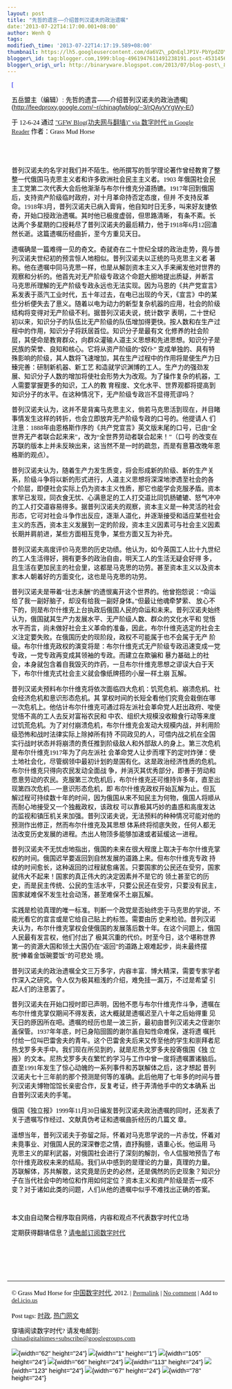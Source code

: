 ```yaml
--- 
layout: post 
title: "先哲的遗言――介绍普列汉诺夫的政治遗嘱" 
date:'2013-07-22T14:17:00.001+08:00' 
author: Wenh Q
tags:
modified\_time: '2013-07-22T14:17:19.589+08:00' 
thumbnail: https://lh5.googleusercontent.com/da6VZ\_pQnEqlJP1V-PbYpdZOYpPR51dcuLdCeeOAkAW1ataHthQV1K-OiYNqUuCrg2z7b2E49pz7qAMdVFf19836vCQmvN\_L24HFJ\_6R7HhPy0NQmQE=s72-c
blogger\_id: tag:blogger.com,1999:blog-4961947611491238191.post-4531456605628034954
blogger\_orig\_url: http://binaryware.blogspot.com/2013/07/blog-post\_8287.html
---
```

<div
style="color: black; direction: ltr; font-family: &quot;Arial&quot;; font-size: 11pt; margin-bottom: 0; margin-left: 7.5pt; margin-right: 7.5pt; margin-top: 0; padding: 0;">

<span
style="color: #0000ee; font-family: &quot;Verdana&quot;; text-decoration: underline;">[

五岳盟主（编辑）:
先哲的遗言——介绍普列汉诺夫的政治遗嘱](http://feedproxy.google.com/~r/chinagfwblog/~3/rQAyVYgWy-E/)</span>

</div>

<div
style="color: black; direction: ltr; font-family: &quot;Arial&quot;; font-size: 11pt; margin-bottom: 0; margin-left: 7.5pt; margin-right: 7.5pt; margin-top: 0; padding-bottom: 8pt; padding-left: 0; padding-right: 0; padding-top: 0;">

<span style="font-family: &quot;Verdana&quot;;">于 12-6-24 通过
</span><span
style="color: #0000ee; font-family: &quot;Verdana&quot;; text-decoration: underline;">["GFW
Blog(功夫网与翻墙)" via 数字时代 in Google
Reader](http://feeds2.feedburner.com/chinagfwblog)</span><span
style="font-family: &quot;Verdana&quot;;"> 作者：Grass Mud Horse</span>

</div>

<div
style="color: black; direction: ltr; font-family: &quot;Arial&quot;; font-size: 11pt; height: 11pt; margin-bottom: 0; margin-left: 7.5pt; margin-right: 7.5pt; margin-top: 0; padding: 0;">

<span style="font-family: &quot;Verdana&quot;;"></span>

</div>

<div
style="color: black; direction: ltr; font-family: &quot;Arial&quot;; font-size: 11pt; margin-bottom: 0; margin-left: 7.5pt; margin-right: 7.5pt; margin-top: 0; padding: 0;">

<span
style="font-family: &quot;Verdana&quot;;">普列汉诺夫的名字对我们并不陌生。他所撰写的哲学理论著作曾经教育了整整一代俄国马克思主义者和许多欧洲社会民主主义者。1903
年俄国社会民主工党第二次代表大会后他渐渐与布尔什维克分道扬镳。1917年回到俄国后，支持资产阶级临时政府，对十月革命持否定态度，但并
不支持反革命。1918年3月，普列汉诺夫已病入膏肓，他自知时日无多，叫来好友捷依奇，开始口授政治遗嘱。其时他已极度虚弱，但思路清晰，
有条不紊。长达两个多星期的口授耗尽了普列汉诺夫的最后精力，他于1918年6月12回溘然长逝。这篇遗嘱历经曲折，至今方重见天日。</span>

</div>

<div
style="color: black; direction: ltr; font-family: &quot;Arial&quot;; font-size: 11pt; margin-bottom: 0; margin-left: 7.5pt; margin-right: 7.5pt; margin-top: 0; padding: 0;">

<span
style="font-family: &quot;Verdana&quot;;">遗嘱确是一篇难得一见的奇文。奇就奇在二十世纪全球的政治走势，竟与普列汉诺夫世纪初的预言惊人地相似。普列汉诺夫以正统的马克思主义者
著称。他在遗嘱中同马克思一样，也是从解剖资本主义入手来阐发他对世界的观察和分析的。他首先对无产阶级专政这个命题大胆地提出质疑，并断言
马克思所理解的无产阶级专政永远也无法实现。因为马恩的《共产党宣言》系发表于蒸汽工业时代，五十年过去，在电已出现的今天，《宣言》中的某
些分析便失去了意义。随着以电为动力的新型复杂机器的应用，社会的阶级结构将变得对无产阶级不利。据普列汉诺夫说，统计数字
表明，二十世纪初以来，知识分子的队伍比无产阶级的队伍增加得更快。按人数和在生产过程中的作用，知识分子将跃居首位。知识分子是最有文
化修养的社会阶层，其使命是教育群众，向群众灌输人道主义思想和先进思想。知识分子是民族的荣誉、良知和核心。它将从资产阶级的“奴仆”
变成单独的、具有特殊影响的阶级，其人数将飞速增加，其在生产过程中的作用将是使生产力日臻完善：研制新机器、新工艺
和造就学识渊博的工人。生产力的强劲发展、知识分子人数的增加将使社会形势大为改观。为了操作复杂的机器，工人需要掌握更多的知识，工人的教
育程度、文化水平、世界观都将提高到知识分子的水平。在这种情况下，无产阶级专政岂不显得荒谬吗？</span>

</div>

<div
style="color: black; direction: ltr; font-family: &quot;Arial&quot;; font-size: 11pt; margin-bottom: 0; margin-left: 7.5pt; margin-right: 7.5pt; margin-top: 0; padding: 0;">

<span
style="font-family: &quot;Verdana&quot;;">普列汉诺夫认为，这并不是背离马克思主义，倘若马克思活到现在，并目睹事情发生这样的转折，也会立即放弃无产阶级专政的口号的。他提请人
们注意：1888年由恩格斯作序的《共产党宣言》英文版末尾的口号，已由“全世界无产者联合起来来”，改为“全世界劳动者联合起来！”（口号
的改变在苏联的版本上并未反映出来，这当然不是一时的疏忽，而是有意篡改晚年恩格斯的观点）。</span>

</div>

<div
style="color: black; direction: ltr; font-family: &quot;Arial&quot;; font-size: 11pt; margin-bottom: 0; margin-left: 7.5pt; margin-right: 7.5pt; margin-top: 0; padding: 0;">

<span
style="font-family: &quot;Verdana&quot;;">普列汉诺夫认为，随着生产力发生质变，将会形成新的阶级、新的生产关系，阶级斗争将以新的形式进行，人道主义思想将深深地渗透至社会的各
个阶层，即便社会实际上仍为资本主义性质，那它也能学会克服矛盾。资本家早已发现，同衣食无忧、心满意足的工人打交道比同饥肠辘辘、怒气冲冲
的工人打交道容易得多。据普列汉诺夫的观察，资本主义是一种灵活的社会形态，它可对社会斗争作出反应，逐渐人道化，并逐渐接受和适应某些社会
主义的东西，资本主义发展到一定的阶段，资本主义因素可与社会主义因素长期并肩前进，某些方面相互竞争，某些方面又互为补充。</span>

</div>

<div
style="color: black; direction: ltr; font-family: &quot;Arial&quot;; font-size: 11pt; margin-bottom: 0; margin-left: 7.5pt; margin-right: 7.5pt; margin-top: 0; padding: 0;">

<span
style="font-family: &quot;Verdana&quot;;">普列汉诺夫高度评价马克思的历史功绩。他认为，如今英国工人比十九世纪的工人生活得好，拥有更多的政治自由，明天工人的生活无疑会好得
多，且生活在更加民主的社会里，这都是马克思的功劳。甚至资本主义以及资本家本人朝着好的方面变化，这也是马克思的功劳。</span>

</div>

<div
style="color: black; direction: ltr; font-family: &quot;Arial&quot;; font-size: 11pt; margin-bottom: 0; margin-left: 7.5pt; margin-right: 7.5pt; margin-top: 0; padding: 0;">

<span
style="font-family: &quot;Verdana&quot;;">普列汉诺夫是带着“壮志未酬”的遗恨离开这个世界的。他曾抱怨说：“命运给了我一副好脑子，却没有给我一副好身体。”但最让他魂牵梦萦、
放心不下的，则是布尔什维克上台执政后俄国人民的命运和未来。普列汉诺夫始终认为，俄国就其生产力发展水平、无产阶级人数、群众的文化水平和
觉悟水平而言，尚未做好社会主义革命的准备，因此，布尔什维克选定的社会主义注定要失败。在俄国历史的现阶段，政权不可能属于也不会属于无产
阶级。布尔什维克政权的演变将是：布尔什维克式无产阶级专政迅速变成一党专政，一党专政再变成其领袖的专政。而建立在欺骗和
暴力基础上的社会，本身就包含着自我毁灭的炸药，一旦布尔什维克思想之谬误大白于天下，布尔什维克式社会主义就会像纸牌搭的小屋一样土崩
瓦解。</span>

</div>

<div
style="color: black; direction: ltr; font-family: &quot;Arial&quot;; font-size: 11pt; margin-bottom: 0; margin-left: 7.5pt; margin-right: 7.5pt; margin-top: 0; padding: 0;">

<span
style="font-family: &quot;Verdana&quot;;">普列汉诺夫预料布尔什维克将依次面临四大危机：饥荒危机、崩溃危机、社会经济危机和意识形态危机。其
掌权时间的长短全看他们究竟会栽倒在哪一次危机上。他估计布尔什维克可通过将左派社会革命党人赶出政府、唆使觉悟不高的工人去反对富裕农民和
中农、组织大规模没收粮食行动等来度过饥荒危机。为了对付崩溃危机，布尔什维克会发动大规模内战，并利用阶级恐怖和战时法律实际上除掉所有持
不同政见的人，可借内战之机在全国实行战时状态并将崩溃的责任推到阶级敌人和外部敌人的身上。第三次危机是布尔什维克1917年为了向左派社
会革命党人让步而埋下的定时炸弹：使土地社会化，尽管纲领中最初计划的是国有化。这是政治经济性质的危机。布尔什维克只得向农民发动全面战
争，并消灭其优秀部分，即善于劳动和愿意劳动的农民。克服第三次危机后，布尔什维克还可维持许多年，直至出现第四次危机—一意识形态危机，即
布尔什维克政权开始瓦解为止。但瓦解过程可持续数十年的时间，因为俄国从来不知民主为何物，俄国人将顺从而耐心地接受又一个独裁政权，该政权
可以靠极其巧妙的蛊惑和高度发达的监视和镇压机关来加强。普列汉诺夫说，无法预料的种种情况可能对他的预测作出修正，然而布尔什维克及其思想
体系终将彻底失败，任何人都无法改变历史发展的进程。杰出人物顶多能够加速或者延缓这一进程。</span>

</div>

<div
style="color: black; direction: ltr; font-family: &quot;Arial&quot;; font-size: 11pt; margin-bottom: 0; margin-left: 7.5pt; margin-right: 7.5pt; margin-top: 0; padding: 0;">

<span
style="font-family: &quot;Verdana&quot;;">普列汉诺夫不无忧虑地指出，俄国的未来在很大程度上取决于布尔什维克掌权的时间。俄国迟早要返回到自然发展的道路上来。但布尔什维克专政
持续的时间愈长，这种返回的过程就愈痛苦。只要国家的公民还在受穷，国家就伟大不起来！国家的真正伟大的决定因素并不是它的
领土甚至它的历史，而是民主传统、公民的生活水平，只要公民还在受穷，只要没有民主，国家就难保不发生社会动荡，甚至难保不土崩瓦解。</span>

</div>

<div
style="color: black; direction: ltr; font-family: &quot;Arial&quot;; font-size: 11pt; margin-bottom: 0; margin-left: 7.5pt; margin-right: 7.5pt; margin-top: 0; padding: 0;">

<span
style="font-family: &quot;Verdana&quot;;">实践是检验真理的唯一标准。判断一个政党是否始终忠于马克思的学说，不能光看它的宣言或是它给自己贴上的标签。需要由历
史来检验。普列汉诺夫认为，布尔什维克掌权会使俄国的发展落后数十年。在这个问题上，俄国人民最有发言权，他们付出了
极其沉重的代价。时至今日，这个堪称世界第一的资源大国和领土大国仍在“返回”的道路上艰难起步，尚未最终摆脱“捧着金饭碗要饭”的可悲处
境。</span>

</div>

<div
style="color: black; direction: ltr; font-family: &quot;Arial&quot;; font-size: 11pt; margin-bottom: 0; margin-left: 7.5pt; margin-right: 7.5pt; margin-top: 0; padding: 0;">

<span
style="font-family: &quot;Verdana&quot;;">普列汉诺夫的政治遗嘱全文三万多字，内容丰富．博大精深，需要专家学者作深入之研究。令人仅为极其粗浅的介绍，难免挂一漏万，不过是希望
引起人们的注意罢了。</span>

</div>

<div
style="color: black; direction: ltr; font-family: &quot;Arial&quot;; font-size: 11pt; margin-bottom: 0; margin-left: 7.5pt; margin-right: 7.5pt; margin-top: 0; padding: 0;">

<span
style="font-family: &quot;Verdana&quot;;">普列汉诺夫在开始口授时即已声明，因他不愿与布尔什维克作斗争，遗嘱在布尔什维克掌仅期间不得发表，这大概就是遗嘱迟至八十年之后始得重
见天日的原因所在吧。遗嘱的经历也是一波三折，最初由普列汉诺夫之侄谢尔盖保管。1937年年底，时已身陷囹圄的谢尔盖自知性命难保，遂将遗
嘱托付给一位叫巴雷舍夫的青年。这个巴雷舍夫后来又传至他的学生和崇拜者尼热戈罗多夫手中。我们现在所见到的，就是尼热戈罗多夫投寄俄国《独
立报》的文本。尼热戈罗多夫在繁忙的学习与工作中曾一度将遗嘱置诸脑后。直至1991年发生了惊心动魄的一系列事件和苏联解体之后，这才想起
普列汉诺夫七十三年前的那个预测是何等的准确。此后他用了七年多的时间与普列汉诺夫博物馆馆长亲密合作，反复考证，终于弄清他手中的文本确系
出自普列汉诺夫的手笔。</span>

</div>

<div
style="color: black; direction: ltr; font-family: &quot;Arial&quot;; font-size: 11pt; margin-bottom: 0; margin-left: 7.5pt; margin-right: 7.5pt; margin-top: 0; padding: 0;">

<span
style="font-family: &quot;Verdana&quot;;">俄国《独立报》1999年11月30日编发普列汉诺夫政治遗嘱的同时，还发表了关于遗嘱写作经过、文献真伪考证和遗嘱曲折经历的几篇文
章。</span>

</div>

<div
style="color: black; direction: ltr; font-family: &quot;Arial&quot;; font-size: 11pt; margin-bottom: 0; margin-left: 7.5pt; margin-right: 7.5pt; margin-top: 0; padding: 0;">

<span
style="font-family: &quot;Verdana&quot;;">遥想当年，普列汉诺夫于弥留之际，怀着对马克思学说的一片赤忱，怀着对未竟事业、对俄国人民的深深眷恋之情，直抒胸臆，语重心长。他运用
马克思主义的犀利武器，对俄国社会进行了深刻的解剖，令人信服地预告了布尔什维克政权未来的结局。我们从中感到的是理论的力量，真理的力量。
苏联解体，苏共解散，这究竟是历史的必然，还是偶然的历史现象？知识分子在当代社会中的地位和作用如何定位？资本主义和资产阶级是否一成不
变？对于诸如此类的问题，人们从他的遗嘱中似乎不难找出正确的答案。</span>

</div>

<div
style="color: black; direction: ltr; font-family: &quot;Arial&quot;; font-size: 11pt; height: 11pt; margin-bottom: 0; margin-left: 7.5pt; margin-right: 7.5pt; margin-top: 0; padding: 0;">

<span style="font-family: &quot;Verdana&quot;;"></span>

</div>

<div
style="color: black; direction: ltr; font-family: &quot;Arial&quot;; font-size: 11pt; margin-bottom: 0; margin-left: 7.5pt; margin-right: 7.5pt; margin-top: 0; padding: 0;">

<span
style="font-family: &quot;Verdana&quot;;">本文由自动聚合程序取自网络，内容和观点不代表数字时代立场</span>

</div>

<div
style="color: black; direction: ltr; font-family: &quot;Arial&quot;; font-size: 11pt; margin-bottom: 0; margin-left: 7.5pt; margin-right: 7.5pt; margin-top: 0; padding: 0;">

<span
style="font-family: &quot;Verdana&quot;;">定期获得翻墙信息？</span><span
style="color: #0000ee; font-family: &quot;Verdana&quot;; text-decoration: underline;">[请电邮订阅数字时代](http://eepurl.com/mstlf)</span>

</div>

<div
style="color: black; direction: ltr; font-family: &quot;Arial&quot;; font-size: 11pt; height: 11pt; margin-bottom: 0; margin-left: 7.5pt; margin-right: 7.5pt; margin-top: 0; padding: 0;">

<span
style="color: #0000ee; font-family: &quot;Verdana&quot;; text-decoration: underline;">[](http://eepurl.com/mstlf)</span>

</div>

<div
style="color: black; direction: ltr; font-family: &quot;Arial&quot;; font-size: 11pt; height: 11pt; margin-bottom: 0; margin-left: 7.5pt; margin-right: 7.5pt; margin-top: 0; padding: 0;">

<span
style="color: #0000ee; font-family: &quot;Verdana&quot;; text-decoration: underline;">[](http://eepurl.com/mstlf)</span>

</div>

<div
style="color: black; direction: ltr; font-family: &quot;Arial&quot;; font-size: 11pt; height: 11pt; margin-bottom: 0; margin-left: 7.5pt; margin-right: 7.5pt; margin-top: 0; padding: 0;">

<span
style="color: #0000ee; font-family: &quot;Verdana&quot;; text-decoration: underline;">[](http://eepurl.com/mstlf)</span>

</div>

------------------------------------------------------------------------

<div
style="color: black; direction: ltr; font-family: &quot;Arial&quot;; font-size: 11pt; margin-bottom: 0; margin-left: 7.5pt; margin-right: 7.5pt; margin-top: 0; padding: 0;">

<span style="font-family: &quot;Verdana&quot;;">© Grass Mud Horse for
</span><span
style="color: #0000ee; font-family: &quot;Verdana&quot;; text-decoration: underline;">[中国数字时代](https://caonima.info/chinese)</span><span
style="font-family: &quot;Verdana&quot;;">, 2012. | </span><span
style="color: #0000ee; font-family: &quot;Verdana&quot;; text-decoration: underline;">[Permalink](https://caonima.info/chinese/2012/06/%e4%ba%94%e5%b2%b3%e7%9b%9f%e4%b8%bb%ef%bc%88%e7%bc%96%e8%be%91%ef%bc%89-%e5%85%88%e5%93%b2%e7%9a%84%e9%81%97%e8%a8%80-%e4%bb%8b%e7%bb%8d%e6%99%ae%e5%88%97%e6%b1%89%e8%af%ba/)</span><span
style="font-family: &quot;Verdana&quot;;"> | </span><span
style="color: #0000ee; font-family: &quot;Verdana&quot;; text-decoration: underline;">[No
comment](https://caonima.info/chinese/2012/06/%e4%ba%94%e5%b2%b3%e7%9b%9f%e4%b8%bb%ef%bc%88%e7%bc%96%e8%be%91%ef%bc%89-%e5%85%88%e5%93%b2%e7%9a%84%e9%81%97%e8%a8%80-%e4%bb%8b%e7%bb%8d%e6%99%ae%e5%88%97%e6%b1%89%e8%af%ba/#comments)</span><span
style="font-family: &quot;Verdana&quot;;"> | Add to </span><span
style="color: #0000ee; font-family: &quot;Verdana&quot;; text-decoration: underline;">[del.icio.us](http://del.icio.us/post?url=https://caonima.info/chinese/2012/06/%E4%BA%94%E5%B2%B3%E7%9B%9F%E4%B8%BB%EF%BC%88%E7%BC%96%E8%BE%91%EF%BC%89-%E5%85%88%E5%93%B2%E7%9A%84%E9%81%97%E8%A8%80-%E4%BB%8B%E7%BB%8D%E6%99%AE%E5%88%97%E6%B1%89%E8%AF%BA/&title=%E4%BA%94%E5%B2%B3%E7%9B%9F%E4%B8%BB%EF%BC%88%E7%BC%96%E8%BE%91%EF%BC%89:++%E5%85%88%E5%93%B2%E7%9A%84%E9%81%97%E8%A8%80%E2%80%94%E2%80%94%E4%BB%8B%E7%BB%8D%E6%99%AE%E5%88%97%E6%B1%89%E8%AF%BA%E5%A4%AB%E7%9A%84%E6%94%BF%E6%B2%BB%E9%81%97%E5%98%B1)</span>

</div>

<div
style="color: black; direction: ltr; font-family: &quot;Arial&quot;; font-size: 11pt; margin-bottom: 0; margin-left: 7.5pt; margin-right: 7.5pt; margin-top: 0; padding: 0;">

<span style="font-family: &quot;Verdana&quot;;">Post tags: </span><span
style="color: #0000ee; font-family: &quot;Verdana&quot;; text-decoration: underline;">[时政](https://caonima.info/chinese/tag/%e6%97%b6%e6%94%bf/?category=10466)</span><span
style="font-family: &quot;Verdana&quot;;">, </span><span
style="color: #0000ee; font-family: &quot;Verdana&quot;; text-decoration: underline;">[热门网文](https://caonima.info/chinese/tag/%e7%83%ad%e9%97%a8%e7%bd%91%e6%96%87/?category=10466)</span>

</div>

<div
style="color: black; direction: ltr; font-family: &quot;Arial&quot;; font-size: 11pt; margin-bottom: 0; margin-left: 7.5pt; margin-right: 7.5pt; margin-top: 0; padding: 0;">

<span style="font-family: &quot;Verdana&quot;;">穿墙阅读数字时代?
请发电邮到: </span><span
style="color: #0000ee; font-family: &quot;Verdana&quot;; text-decoration: underline;">[chinadigitaltimes+subscribe@googlegroups.com](mailto:chinadigitaltimes%2Bsubscribe@googlegroups.com)</span>

</div>

<div
style="color: black; direction: ltr; font-family: &quot;Arial&quot;; font-size: 11pt; margin-bottom: 0; margin-left: 7.5pt; margin-right: 7.5pt; margin-top: 0; padding: 0;">

![](https://lh5.googleusercontent.com/da6VZ_pQnEqlJP1V-PbYpdZOYpPR51dcuLdCeeOAkAW1ataHthQV1K-OiYNqUuCrg2z7b2E49pz7qAMdVFf19836vCQmvN_L24HFJ_6R7HhPy0NQmQE){width="62"
height="24"}<span
style="font-family: &quot;Verdana&quot;;"> </span>![](https://lh3.googleusercontent.com/Z5EhigeamR4pcSWudOAkMIcwSY9N_8_d6IcSeB-8K4_RBt8U99zA4T45SsuMYqBhRUReBOGl7X1Aj_UJ5lgko76gzzG6mrimjU68zjaVTnlQhNcuw7k){width="1"
height="1"}<span
style="font-family: &quot;Verdana&quot;;"> </span>![](https://lh5.googleusercontent.com/APrHNwjyEmiA4bj1vy1DYQS83XTaJBgk36HECFFRsbJci6IfVnTJBZV0wwFWVczDKyUN5nZ4OVqvBaKc6tCfldFj83uDgisdcUr8xw0uhs67FP26x7c){width="105"
height="24"}<span
style="font-family: &quot;Verdana&quot;;"> </span>![](https://lh4.googleusercontent.com/t5LCI2yosWV1db1_8Sxl08Hvav419eiUy0xF63feeHyn95LkFEOY6yhjMzrS-RYiDMe_G6ztM5iBdYQIr1hPNuPCtqc7td4mBAGJvG_nONjcvXQjMLI){width="66"
height="24"}<span
style="font-family: &quot;Verdana&quot;;"> </span>![](https://lh4.googleusercontent.com/LIeZ1aDp7MKztvFOWpBSeQRziGw2oHHZhlLpQVGPuTwROWKS-sdDD9566T11GzxjLLt8wWi2jvdSKmi6r-R4tRS0WPCcdhEUJZmQtHQV1PUmKFM3Xrs){width="113"
height="24"}<span
style="font-family: &quot;Verdana&quot;;"> </span>![](https://lh6.googleusercontent.com/ZLth-ssNu4I0bz5rygqgohv9YhWIPZsAZQcBhkhOpxiHBIQmvkKEg1ylEQVggZgeMVFZSvHVClEbSEkxpzXBqvLI5cE7jOJEMzoQE02efTq6ja7gCPU){width="123"
height="24"}<span
style="font-family: &quot;Verdana&quot;;"> </span>![](https://lh5.googleusercontent.com/Ecu9k65cs39t0YbLPyaKeALDWDX1sTXeHbApZIEfzAduIY_NE-8nISh2krC_w50iZiVncpr3xg-D4CKVJi-5s8lLxrlbZJQouSI-TdIzu0aQJE7r108){width="67"
height="24"}<span
style="font-family: &quot;Verdana&quot;;"> </span>![](https://lh6.googleusercontent.com/N8fSnfYje1E5Ypon9e-_HI43CVy81UM0HEUnyPEDbubg2rxmOD00YRRagmUkOA00JhsUXYXdieR0cA-YMiI4mqRkzliyIXcOLDpOHEei5Y2UqNh-5Y4){width="78"
height="24"}

</div>
